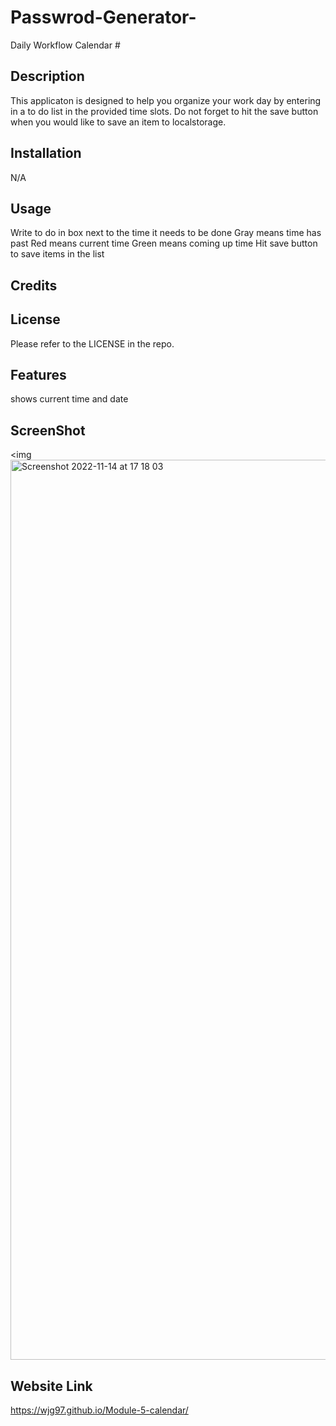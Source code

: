 # Passwrod-Generator-
Daily Workflow Calendar #
## Description
This applicaton is designed to help you organize your work day by entering in a to do list in the provided time slots. Do not forget to hit the save button when you would like to save an item to localstorage. 

## Installation
N/A

## Usage
Write to do in box next to the time it needs to be done
Gray means time has past
Red means current time 
Green means coming up time
Hit save button to save items in the list

## Credits
## License
Please refer to the LICENSE in the repo.

## Features
shows current time and date
## ScreenShot
<img <img width="1440" alt="Screenshot 2022-11-14 at 17 18 03" src="https://user-images.githubusercontent.com/113846649/201796476-275c000d-a10a-471c-b8f1-5b1ce47e088b.png">


## Website Link
https://wjg97.github.io/Module-5-calendar/
